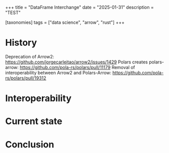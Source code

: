 +++
title = "DataFrame Interchange"
date = "2025-01-31"
description = "TEST"

[taxonomies]
tags = ["data science", "arrow", "rust"]
+++

# History


Deprecation of Arrow2: https://github.com/jorgecarleitao/arrow2/issues/1429
Polars creates polars-arrow: https://github.com/pola-rs/polars/pull/11179
Removal of interoperability between Arrow2 and Polars-Arrow: https://github.com/pola-rs/polars/pull/19312



# Interoperability




# Current state



# Conclusion